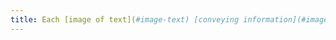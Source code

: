 ```yaml
---
title: Each [image of text](#image-text) [conveying information](#image-conveying-information), in the absence of a [replacement mechanism](#mechanism-of-replacement), must if possible be replaced by [styled text](#texte-style). Is this rule respected (excluding special cases)?
---
```

